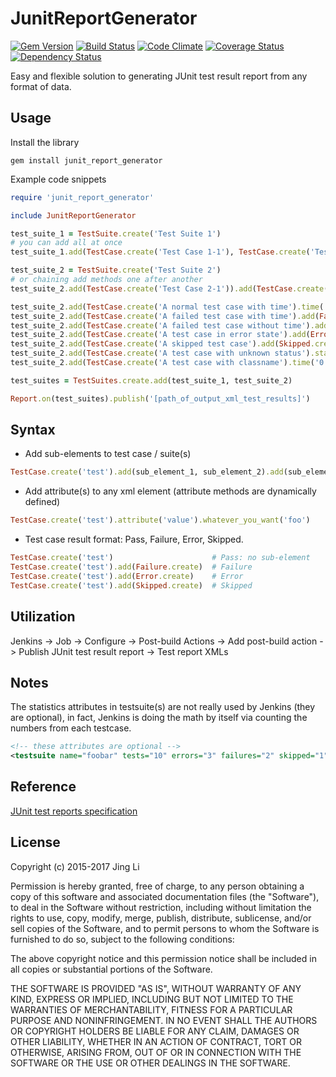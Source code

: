 # JunitReportGenerator

[![Gem Version](https://badge.fury.io/rb/junit_report_generator.svg)](http://badge.fury.io/rb/junit_report_generator)
[![Build Status](https://travis-ci.org/thyrlian/JunitReportGenerator.svg?branch=master)](https://travis-ci.org/thyrlian/JunitReportGenerator)
[![Code Climate](https://codeclimate.com/github/thyrlian/JunitReportGenerator/badges/gpa.svg)](https://codeclimate.com/github/thyrlian/JunitReportGenerator)
[![Coverage Status](https://coveralls.io/repos/thyrlian/JunitReportGenerator/badge.svg?branch=master&service=github)](https://coveralls.io/github/thyrlian/JunitReportGenerator?branch=master)
[![Dependency Status](https://gemnasium.com/thyrlian/JunitReportGenerator.svg)](https://gemnasium.com/thyrlian/JunitReportGenerator)

Easy and flexible solution to generating JUnit test result report from any format of data.

## Usage
Install the library
```shell
gem install junit_report_generator
```

Example code snippets
```ruby
require 'junit_report_generator'

include JunitReportGenerator

test_suite_1 = TestSuite.create('Test Suite 1')
# you can add all at once
test_suite_1.add(TestCase.create('Test Case 1-1'), TestCase.create('Test Case 1-2'))

test_suite_2 = TestSuite.create('Test Suite 2')
# or chaining add methods one after another
test_suite_2.add(TestCase.create('Test Case 2-1')).add(TestCase.create('Test Case 2-2'))

test_suite_2.add(TestCase.create('A normal test case with time').time('0.03s'))
test_suite_2.add(TestCase.create('A failed test case with time').add(Failure.create).time('0.05s'))
test_suite_2.add(TestCase.create('A failed test case without time').add(Failure.create))
test_suite_2.add(TestCase.create('A test case in error state').add(Error.create))
test_suite_2.add(TestCase.create('A skipped test case').add(Skipped.create))
test_suite_2.add(TestCase.create('A test case with unknown status').status('Unknown').time('0.9s'))
test_suite_2.add(TestCase.create('A test case with classname').time('0.3s').classname('StringUtils'))

test_suites = TestSuites.create.add(test_suite_1, test_suite_2)

Report.on(test_suites).publish('[path_of_output_xml_test_results]')
```

## Syntax
* Add sub-elements to test case / suite(s)
```ruby
TestCase.create('test').add(sub_element_1, sub_element_2).add(sub_element_3)
```
* Add attribute(s) to any xml element (attribute methods are dynamically defined)
```ruby
TestCase.create('test').attribute('value').whatever_you_want('foo')
```
* Test case result format: Pass, Failure, Error, Skipped.
```ruby
TestCase.create('test')                      # Pass: no sub-element
TestCase.create('test').add(Failure.create)  # Failure
TestCase.create('test').add(Error.create)    # Error
TestCase.create('test').add(Skipped.create)  # Skipped
```

## Utilization
Jenkins -> Job -> Configure -> Post-build Actions -> Add post-build action -> Publish JUnit test result report -> Test report XMLs

## Notes
The statistics attributes in testsuite(s) are not really used by Jenkins (they are optional), in fact, Jenkins is doing the math by itself via counting the numbers from each testcase.
```xml
<!-- these attributes are optional -->
<testsuite name="foobar" tests="10" errors="3" failures="2" skipped="1" time="12.34">
```

## Reference
[JUnit test reports specification](https://svn.jenkins-ci.org/trunk/hudson/dtkit/dtkit-format/dtkit-junit-model/src/main/resources/com/thalesgroup/dtkit/junit/model/xsd/)

## License

Copyright (c) 2015-2017 Jing Li

Permission is hereby granted, free of charge, to any person obtaining a copy of this software and associated documentation files (the "Software"), to deal in the Software without restriction, including without limitation the rights to use, copy, modify, merge, publish, distribute, sublicense, and/or sell copies of the Software, and to permit persons to whom the Software is furnished to do so, subject to the following conditions:

The above copyright notice and this permission notice shall be included in all copies or substantial portions of the Software.

THE SOFTWARE IS PROVIDED "AS IS", WITHOUT WARRANTY OF ANY KIND, EXPRESS OR IMPLIED, INCLUDING BUT NOT LIMITED TO THE WARRANTIES OF MERCHANTABILITY, FITNESS FOR A PARTICULAR PURPOSE AND NONINFRINGEMENT. IN NO EVENT SHALL THE AUTHORS OR COPYRIGHT HOLDERS BE LIABLE FOR ANY CLAIM, DAMAGES OR OTHER LIABILITY, WHETHER IN AN ACTION OF CONTRACT, TORT OR OTHERWISE, ARISING FROM, OUT OF OR IN CONNECTION WITH THE SOFTWARE OR THE USE OR OTHER DEALINGS IN THE SOFTWARE.
